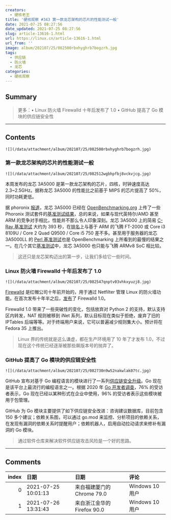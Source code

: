```yaml
---
creators:
  - 硬核老王
title: '硬核观察 #343 第一款龙芯架构的芯片的性能测试一般'
date: 2021-07-25 08:27:56
date_updated: 2021-07-25 08:27:56
slug: article-13616-1.html
url: https://linux.cn/article-13616-1.html
url_from: ''
image: album/202107/25/082500rbxhyghrb7bogzrh.jpg
tags:
  - 供应链
  - 防火墙
  - 龙芯
categories:
  - 硬核观察
---
```


## Summary

> 更多：• Linux 防火墙 Firewalld 十年后发布了 1.0 • GitHub 提高了 Go 模块的供应链安全性

***

<!-- more -->

## Contents

`![](/data/attachment/album/202107/25/082500rbxhyghrb7bogzrh.jpg)`

### 第一款龙芯架构的芯片的性能测试一般

`![](/data/attachment/album/202107/25/082512wgbhpfbj8vckvjcg.jpg)`

本周发布的龙芯 3A5000 是第一款龙芯架构的芯片，四核，时钟速度高达 2.3~2.5GHz。据称龙芯 3A5000 的性能比之前基于 MIPS 的芯片提高了 50%，同时功耗更低。

据 phoronix [报道](https://www.phoronix.com/scan.php?page=news_item&px=Loongson-3A5000-Benchmark)，龙芯 3A5000 已经在 [OpenBenchmarking.org](http://openbenchmarking.org/) 上传了一些 Phoronix 测试套件的[基准测试结果](https://openbenchmarking.org/s/Loongson-3A5000)，总的来说，如果与现代英特尔/AMD 甚至 ARM 的竞争对手相比，性能并不那么令人印象深刻。龙芯 3A5000 上的简易 [C-Ray 基准测试](https://openbenchmarking.org/result/2107199-IB-CRAYLX50092) 大约为 393 秒，在[排名](https://openbenchmarking.org/test/pts/c-ray&eval=32f6380f8c703d3d84bd215727a68137f54f31cb#metrics)上与基于 ARM 的飞腾 FT-2000 或 Core i3 8109U / Core 2 Quad Q9500 / Core i5 750 差不多。甚至用于服务器的龙芯 3A5000LL 的 [Perl 基准测试](https://openbenchmarking.org/result/2107219-IB-PELX5000L22)也是 OpenBenchmarking 上所看到的最慢的结果之一。在几个其它[基准测试](https://openbenchmarking.org/result/2106090-IB-1912047KH34)中，龙芯 3A5000 也只能与飞腾 ARMv8 SoC 相比较。

> 
> 这还只是龙芯架构迈出的第一步，让我们多给它一些时间。
> 
> 
> 

### Linux 防火墙 Firewalld 十年后发布了 1.0

`![](/data/attachment/album/202107/25/082547qnptv03vhkxyuzj8.jpg)`

[Firewalld](https://github.com/firewalld/firewalld/releases/tag/v1.0.0) 是红帽公司十年前开始的，用于通过 Netfilter 管理 Linux 的防火墙功能。在首次发布十年半之后，[发布](https://www.phoronix.com/scan.php?page=news_item&px=Firewalld-1.0-Coming)了 Firewalld 1.0。

Firewalld 1.0 带来了一些突破性的变化，包括放弃对 Python 2 的支持，默认支持区内转发，NAT 规则被移到 iNet 系列，默认目标现在类似于拒绝，废弃了旧的 IPTables 后端等等。对于终端用户来说，它可以普遍减少规则集大小。预计将在 Fedora 35 上推出。

> 
> Linux 界的传统就是这么谦虚，都在生产环境用了 10 年了才发布 1.0，不过现在这个传统已经逐渐被那些飙版本号的抛弃了。
> 
> 
> 

### GitHub 提高了 Go 模块的供应链安全性

`![](/data/attachment/album/202107/25/082730n9w52nakwlak07tc.jpg)`

GitHub 宣布对基于 Go 编程语言的模块进行了一系列[供应链安全升级](https://github.blog/2021-07-22-github-supply-chain-security-features-go-community/)。Go 现在是该平台上最流行的编程语言之一。根据 2020 年 [Go 开发者调查](https://blog.golang.org/survey2020-results)，76% 的受访者表示，Go 现在已经以某种形式在企业中使用，96% 的受访者表示这些模块被用于包管理。

GitHub 为 Go 模块主要提供了如下供应链安全改进：咨询建议数据库，目前包含 150 多个建议；依赖关系图，可以通过 go.mod 来监控、分析项目的依赖关系，在发现有漏洞的依赖关系时提醒用户；依赖机器人，启用自动拉动请求来修补有漏洞的 Go 模块。

> 
> 通过软件仓库来解决软件供应链攻击风险是一个好的思路。
> 
> 
>

***

## Comments

|   index | 日期                | 日期                                        | 评论                                                     |
|--------:|:--------------------|:--------------------------------------------|:---------------------------------------------------------|
|       0 | 2021-07-25 10:01:13 | 来自福建厦门的 Chrome 79.0|Windows 10 用户  | 你的数据错了393是飞腾的数据，不是龙芯的数据。3A5000是336 |
|       1 | 2021-07-26 13:31:43 | 来自浙江金华的 Firefox 90.0|Windows 10 用户 | 没错呀。我点进去看了。                                   |
